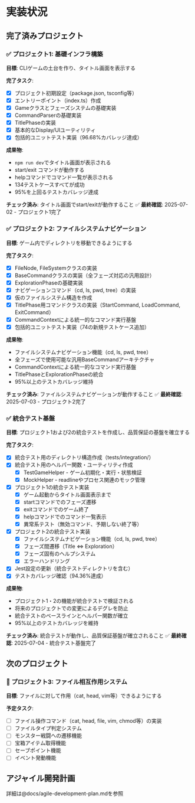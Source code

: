# 実装状況

## 完了済みプロジェクト

### ✅ プロジェクト1: 基礎インフラ構築
**目標**: CLIゲームの土台を作り、タイトル画面を表示する

**完了タスク**:
- [x] プロジェクト初期設定（package.json, tsconfig等）
- [x] エントリーポイント（index.ts）作成
- [x] Gameクラスとフェーズシステムの基礎実装
- [x] CommandParserの基礎実装
- [x] TitlePhaseの実装
- [x] 基本的なDisplay/UIユーティリティ
- [x] 包括的ユニットテスト実装（96.68%カバレッジ達成）

**成果物**: 
- `npm run dev`でタイトル画面が表示される
- start/exit コマンドが動作する
- helpコマンドでコマンド一覧が表示される
- 134テストケースすべてが成功
- 95%を上回るテストカバレッジ達成

**チェック済み**: タイトル画面でstart/exitが動作すること ✅
**最終確認**: 2025-07-02 - プロジェクト1完了

### ✅ プロジェクト2: ファイルシステムナビゲーション
**目標**: ゲーム内でディレクトリを移動できるようにする

**完了タスク**:
- [x] FileNode, FileSystemクラスの実装
- [x] BaseCommandクラスの実装（全フェーズ対応の汎用設計）
- [x] ExplorationPhaseの基礎実装
- [x] ナビゲーションコマンド（cd, ls, pwd, tree）の実装
- [x] 仮のファイルシステム構造を作成
- [x] TitlePhase用コマンドクラスの実装（StartCommand, LoadCommand, ExitCommand）
- [x] CommandContextによる統一的なコマンド実行基盤
- [x] 包括的ユニットテスト実装（74の新規テストケース追加）

**成果物**: 
- ファイルシステムナビゲーション機能（cd, ls, pwd, tree）
- 全フェーズで使用可能な汎用BaseCommandアーキテクチャ
- CommandContextによる統一的なコマンド実行基盤
- TitlePhaseとExplorationPhaseの統合
- 95%以上のテストカバレッジ維持

**チェック済み**: ファイルシステムナビゲーションが動作すること ✅
**最終確認**: 2025-07-03 - プロジェクト2完了

### ✅ 統合テスト基盤
**目標**: プロジェクト1および2の統合テストを作成し、品質保証の基盤を確立する

**完了タスク**:
- [x] 統合テスト用のディレクトリ構造作成（tests/integration/）
- [x] 統合テスト用のヘルパー関数・ユーティリティ作成
  - [x] TestGameHelper - ゲーム初期化・実行・状態検証
  - [x] MockHelper - readlineやプロセス関連のモック管理
- [x] プロジェクト1の統合テスト実装
  - [x] ゲーム起動からタイトル画面表示まで
  - [x] startコマンドでのフェーズ遷移
  - [x] exitコマンドでのゲーム終了
  - [x] helpコマンドでのコマンド一覧表示
  - [x] 異常系テスト（無効コマンド、予期しない終了等）
- [x] プロジェクト2の統合テスト実装
  - [x] ファイルシステムナビゲーション機能（cd, ls, pwd, tree）
  - [x] フェーズ間遷移（Title ⇔ Exploration）
  - [x] フェーズ固有のヘルプシステム
  - [x] エラーハンドリング
- [x] Jest設定の更新（統合テストディレクトリを含む）
- [x] テストカバレッジ確認（94.36%達成）

**成果物**: 
- プロジェクト1・2の機能が統合テストで検証される
- 将来のプロジェクトでの変更によるデグレを防止
- 統合テストのベースラインとヘルパー関数が確立
- 95%以上のテストカバレッジを維持

**チェック済み**: 統合テストが動作し、品質保証基盤が確立されること ✅
**最終確認**: 2025-07-04 - 統合テスト基盤完了

## 次のプロジェクト

### 📁 プロジェクト3: ファイル相互作用システム
**目標**: ファイルに対して作用（cat, head, vim等）できるようにする

**予定タスク**:
- [ ] ファイル操作コマンド（cat, head, file, vim, chmod等）の実装
- [ ] ファイルタイプ判定システム
- [ ] モンスター戦闘への遷移機能
- [ ] 宝箱アイテム取得機能
- [ ] セーブポイント機能
- [ ] イベント発動機能

## アジャイル開発計画
詳細は@docs/agile-development-plan.mdを参照